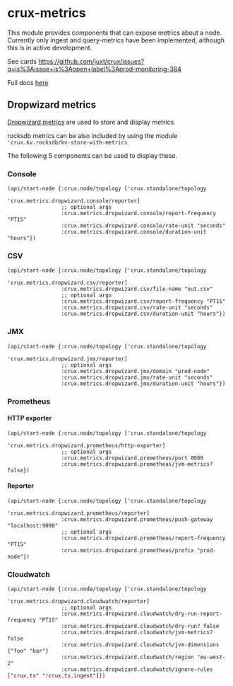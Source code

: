 # crux-metrics

This module provides components that can expose metrics about a node. Currently
only ingest and query-metrics have been implemented, although this is in active
development.

See cards https://github.com/juxt/crux/issues?q=is%3Aissue+is%3Aopen+label%3Aprod-monitoring-384

Full docs [here](https://opencrux.com/reference/monitoring.html)

## Dropwizard metrics

[Dropwizard metrics](https://metrics.dropwizard.io/4.1.2/) are used to store and display metrics.

<!-- TODO JH topo -->
rocksdb metrics can be also included by using the module `'crux.kv.rocksdb/kv-store-with-metrics`

The following 5 components can be used to display these.

### Console

```
(api/start-node {:crux.node/topology ['crux.standalone/topology
                                      'crux.metrics.dropwizard.console/reporter]
                 ;; optional args
                 :crux.metrics.dropwizard.console/report-frequency "PT1S"
                 :crux.metrics.dropwizard.console/rate-unit "seconds"
                 :crux.metrics.dropwizard.console/duration-unit "hours"})
```

### CSV

```
(api/start-node {:crux.node/topology ['crux.standalone/topology
                                      'crux.metrics.dropwizard.csv/reporter]
                 :crux.metrics.dropwizard.csv/file-name "out.csv"
                 ;; optional args
                 :crux.metrics.dropwizard.csv/report-frequency "PT1S"
                 :crux.metrics.dropwizard.csv/rate-unit "seconds"
                 :crux.metrics.dropwizard.csv/duration-unit "hours"})
```

### JMX

```
(api/start-node {:crux.node/topology ['crux.standalone/topology
                                      'crux.metrics.dropwizard.jmx/reporter]
                 ;; optional args
                 :crux.metrics.dropwizard.jmx/domain "prod-node"
                 :crux.metrics.dropwizard.jmx/rate-unit "seconds"
                 :crux.metrics.dropwizard.jmx/duration-unit "hours"})
```

### Prometheus

#### HTTP exporter

```
(api/start-node {:crux.node/topology ['crux.standalone/topology
                                      'crux.metrics.dropwizard.prometheus/http-exporter]
                 ;; optional args
                 :crux.metrics.dropwizard.prometheus/port 8080
                 :crux.metrics.dropwizard.prometheus/jvm-metrics? false})
```

#### Reporter

```
(api/start-node {:crux.node/topology ['crux.standalone/topology
                                      'crux.metrics.dropwizard.prometheus/reporter]
                 :crux.metrics.dropwizard.prometheus/push-gateway "localhost:9090"
                 ;; optional args
                 :crux.metrics.dropwizard.prometheus/report-frequency "PT1S"
                 :crux.metrics.dropwizard.prometheus/prefix "prod-node"})
```

### Cloudwatch

```
(api/start-node {:crux.node/topology ['crux.standalone/topology
                                      'crux.metrics.dropwizard.cloudwatch/reporter]
                 ;; optional args
                 :crux.metrics.dropwizard.cloudwatch/dry-run-report-frequency "PT1S"
                 :crux.metrics.dropwizard.cloudwatch/dry-run? false
                 :crux.metrics.dropwizard.cloudwatch/jvm-metrics? false
                 :crux.metrics.dropwizard.cloudwatch/jvm-dimensions {"foo" "bar"}
                 :crux.metrics.dropwizard.cloudwatch/region "eu-west-2"
                 :crux.metrics.dropwizard.cloudwatch/ignore-rules ["crux.tx" "!crux.tx.ingest"]})
```
